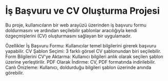 # İş Başvuru ve CV Oluşturma Projesi

Bu proje, kullanıcıların bir web arayüzü üzerinden iş başvuru formu doldurmasını ve ardından seçilebilir şablonlar aracılığıyla kendi özgeçmişlerini (CV) oluşturmasını sağlayan bir uygulamadır.

Özellikler
İş Başvuru Formu: Kullanıcılar temel bilgilerini girerek başvuru yapabilir.
CV Şablon Seçimi: 3 farklı görsel CV şablonundan biri seçilebilir.
Form Bilgilerini CV'ye Aktarma: Kullanıcı bilgileri anlık olarak seçilen şablon üzerine yerleştirilir.
PDF Olarak İndirme: CV, PDF formatında indirilebilir.
Canlı Önizleme: Kullanıcı, doldurduğu bilgileri şablon üzerinde anında görebilir.
